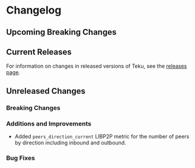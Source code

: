 # Changelog

## Upcoming Breaking Changes

## Current Releases

For information on changes in released versions of Teku, see
the [releases page](https://github.com/Consensys/teku/releases).

## Unreleased Changes

### Breaking Changes

### Additions and Improvements
- Added `peers_direction_current` LIBP2P metric for the number of peers by direction including inbound and outbound.

### Bug Fixes
